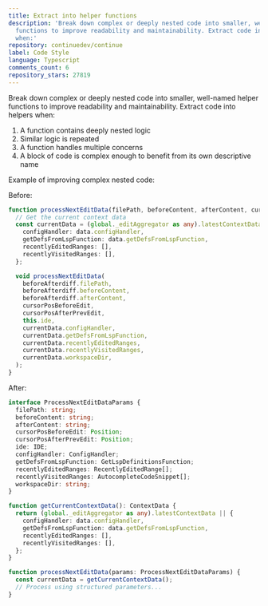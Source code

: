 ```yaml
---
title: Extract into helper functions
description: 'Break down complex or deeply nested code into smaller, well-named helper
  functions to improve readability and maintainability. Extract code into helpers
  when:'
repository: continuedev/continue
label: Code Style
language: Typescript
comments_count: 6
repository_stars: 27819
---
```


Break down complex or deeply nested code into smaller, well-named helper functions to improve readability and maintainability. Extract code into helpers when:

1. A function contains deeply nested logic
2. Similar logic is repeated
3. A function handles multiple concerns
4. A block of code is complex enough to benefit from its own descriptive name

Example of improving complex nested code:

Before:
```typescript
function processNextEditData(filePath, beforeContent, afterContent, cursorPosBeforeEdit, ...) {
  // Get the current context data
  const currentData = (global._editAggregator as any).latestContextData || {
    configHandler: data.configHandler,
    getDefsFromLspFunction: data.getDefsFromLspFunction,
    recentlyEditedRanges: [],
    recentlyVisitedRanges: [],
  };

  void processNextEditData(
    beforeAfterdiff.filePath,
    beforeAfterdiff.beforeContent,
    beforeAfterdiff.afterContent,
    cursorPosBeforeEdit,
    cursorPosAfterPrevEdit,
    this.ide,
    currentData.configHandler,
    currentData.getDefsFromLspFunction,
    currentData.recentlyEditedRanges,
    currentData.recentlyVisitedRanges,
    currentData.workspaceDir,
  );
}
```

After:
```typescript
interface ProcessNextEditDataParams {
  filePath: string;
  beforeContent: string;
  afterContent: string;
  cursorPosBeforeEdit: Position;
  cursorPosAfterPrevEdit: Position;
  ide: IDE;
  configHandler: ConfigHandler;
  getDefsFromLspFunction: GetLspDefinitionsFunction;
  recentlyEditedRanges: RecentlyEditedRange[];
  recentlyVisitedRanges: AutocompleteCodeSnippet[];
  workspaceDir: string;
}

function getCurrentContextData(): ContextData {
  return (global._editAggregator as any).latestContextData || {
    configHandler: data.configHandler,
    getDefsFromLspFunction: data.getDefsFromLspFunction,
    recentlyEditedRanges: [],
    recentlyVisitedRanges: [],
  };
}

function processNextEditData(params: ProcessNextEditDataParams) {
  const currentData = getCurrentContextData();
  // Process using structured parameters...
}